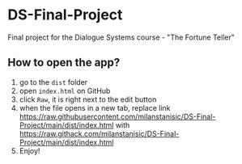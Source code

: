 # DS-Final-Project
Final project for the Dialogue Systems course - "The Fortune Teller"

## How to open the app?
1. go to the `dist` folder
2. open `index.html` on GitHub
3. click `Raw`, it is right next to the edit button
4. when the file opens in a new tab, replace link https://raw.githubusercontent.com/milanstanisic/DS-Final-Project/main/dist/index.html with https://raw.githack.com/milanstanisic/DS-Final-Project/main/dist/index.html
5. Enjoy!

